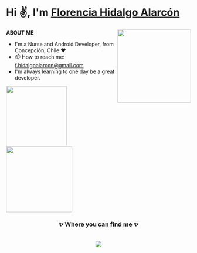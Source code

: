 
<h1 align="left">Hi ✌️, I'm <a href="https://www.linkedin.com/in/florencia-hidalgo-83315a1ab/" target="_blank" rel="noopener noreferrer">Florencia Hidalgo Alarcón </a></h2>

**ABOUT ME**
<a href="https://github.com/Scariu">
 <img align='right' src='https://media1.giphy.com/media/gx54W1mSpeYMg/giphy.gif?cid=ecf05e47266jnol0jj3oaoidkjtenzq3ujhenxedx1d8gebx&ep=v1_gifs_search&rid=giphy.gif&ct=g' height=200></a></h2>
 
  - I'm a Nurse and Android Developer, from Concepción, Chile ❤️
  - 📫 How to reach me: f.hidalgoalarcon@gmail.com
  - I'm always learning to one day be a great developer.


 

  <img height=165 align="center" src="https://github-readme-stats.vercel.app/api/top-langs/?username=Scariu&layout=compact" />
 
 <div>
  
  <img height=180 align="center" src="https://github-readme-stats.vercel.app/api?username=Scariu&show_icons=true&theme=dark" />


<h3 align="center">
✨ Where you can find me ✨
  <p align="center"><br/>
   <a href="https://www.linkedin.com/in/florencia-hidalgo-83315a1ab/">
        <img src="https://img.shields.io/badge/-LinkedIn-blue?style=flat-square&logo=linkedin" />
  </a>
</p>
</h1>


<!--
**Scariu/Scariu** is a ✨ _special_ ✨ repository because its `README.md` (this file) appears on your GitHub profile.

Here are some ideas to get you started:

- 🔭 I’m currently working on ...
- 🌱 I’m currently learning ...
- 👯 I’m looking to collaborate on ...
- 🤔 I’m looking for help with ...
- 💬 Ask me about ...
- 📫 How to reach me: ...
- 😄 Pronouns: ...
- ⚡ Fun fact: ...
-->
